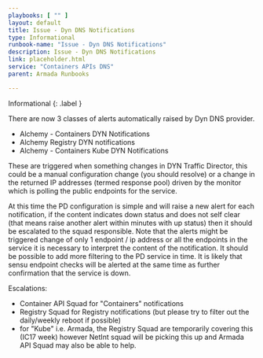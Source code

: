 ```yaml
---
playbooks: [ "" ]
layout: default
title: Issue - Dyn DNS Notifications
type: Informational
runbook-name: "Issue - Dyn DNS Notifications"
description: Issue - Dyn DNS Notifications
link: placeholder.html
service: "Containers APIs DNS"
parent: Armada Runbooks

---
```


Informational
{: .label }

There are now 3 classes of alerts automatically raised by Dyn DNS provider.

* Alchemy - Containers DYN Notifications
* Alchemy Registry DYN notifications
* Alchemy - Containers Kube DYN Notifications

These are triggered when something changes in DYN Traffic Director, this could be a manual configuration change (you should resolve)
or a change in the returned IP addresses (termed response pool) driven by the monitor which is polling the public endpoints for the service.

At this time the PD configuration is simple and will raise a new alert for each notification, if the content indicates 
down status and does not self clear (that means raise another alert within minutes with up status) then it should be escalated to the squad responsible. 
Note that the alerts might be triggered change of only 1 endpoint / ip address or all the endpoints in the service it is necessary to interpret the content of the notification. It should be possible to add more filtering to the PD service in time.
It is likely that sensu endpoint checks will be alerted at the same time as further confirmation that the service is down.


Escalations:
* Container API Squad for "Containers" notifications
* Registry Squad for Registry notifications (but please try to filter out the daily/weekly reboot if possible)
* for "Kube" i.e. Armada, the Registry Squad are temporarily covering this (IC17 week) however NetInt squad will be picking this up and Armada API Squad may also be able to help.

